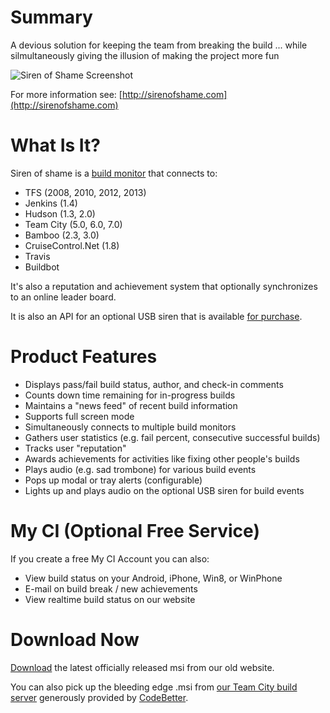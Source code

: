 Summary
======

A devious solution for keeping the team from breaking the build ... while silmultaneously giving the illusion of making the project more fun

![Siren of Shame Screenshot](http://3.bp.blogspot.com/-IffqMxeHNMk/UF4rRlU7mvI/AAAAAAAACRM/thNpqfG4djg/s1600/MainScreen.png)

For more information see: [http://sirenofshame.com](http://sirenofshame.com)

What Is It?
======

Siren of shame is a [build monitor](http://sirenofshame.com/BuildMonitor) that connects to:

* TFS (2008, 2010, 2012, 2013)
* Jenkins (1.4)
* Hudson (1.3, 2.0)
* Team City (5.0, 6.0, 7.0)
* Bamboo (2.3, 3.0)
* CruiseControl.Net (1.8)
* Travis
* Buildbot

It's also a reputation and achievement system that optionally synchronizes to an online leader board.

It is also an API for an optional USB siren that is available [for purchase](http://sirenofshame.com/BuyNow).

Product Features
======

* Displays pass/fail build status, author, and check-in comments
* Counts down time remaining for in-progress builds
* Maintains a "news feed" of recent build information
* Supports full screen mode
* Simultaneously connects to multiple build monitors
* Gathers user statistics (e.g. fail percent, consecutive successful builds)
* Tracks user "reputation"
* Awards achievements for activities like fixing other people's builds
* Plays audio (e.g. sad trombone) for various build events
* Pops up modal or tray alerts (configurable)
* Lights up and plays audio on the optional USB siren for build events

My CI (Optional Free Service)
======

If you create a free My CI Account you can also:

* View build status on your Android, iPhone, Win8, or WinPhone
* E-mail on build break / new achievements
* View realtime build status on our website

Download Now
======

[Download](http://sirenofshame.com/downloads) the latest officially released msi from our old website.

You can also pick up the bleeding edge .msi from [our Team City build server](http://teamcity.codebetter.com/project.html?projectId=project267) generously provided by [CodeBetter](http://codebetter.com).

